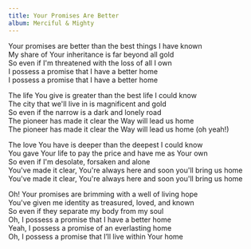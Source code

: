 ```yaml
---
title: Your Promises Are Better
album: Merciful & Mighty
---
```

Your promises are better than the best things I have known  
My share of Your inheritance is far beyond all gold   
So even if I'm threatened with the loss of all I own   
I possess a promise that I have a better home     
I possess a promise that I have a better home  

The life You give is greater than the best life I could know  
The city that we'll live in is magnificent and gold   
So even if the narrow is a dark and lonely road   
The pioneer has made it clear the Way will lead us home   
The pioneer has made it clear the Way will lead us home (oh yeah!)  

The love You have is deeper than the deepest I could know  
You gave Your life to pay the price and have me as Your own   
So even if I'm desolate, forsaken and alone   
You've made it clear, You're always here and soon you'll bring us home   
You've made it clear, You're always here and soon you'll bring us home  

Oh! Your promises are brimming with a well of living hope  
You've given me identity as treasured, loved, and known   
So even if they separate my body from my soul   
Oh, I possess a promise that I have a better home   
Yeah, I possess a promise of an everlasting home  
Oh, I possess a promise that I’ll live within Your home   
